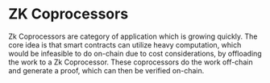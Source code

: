 # ZK Coprocessors

Zk Coprocessors are category of application which is growing quickly. The core idea is that smart contracts can utilize heavy computation, which would be infeasible to do on-chain due to cost considerations, by offloading the work to a Zk Coprocessor. These coprocessors do the work off-chain and generate a proof, which can then be verified on-chain.
